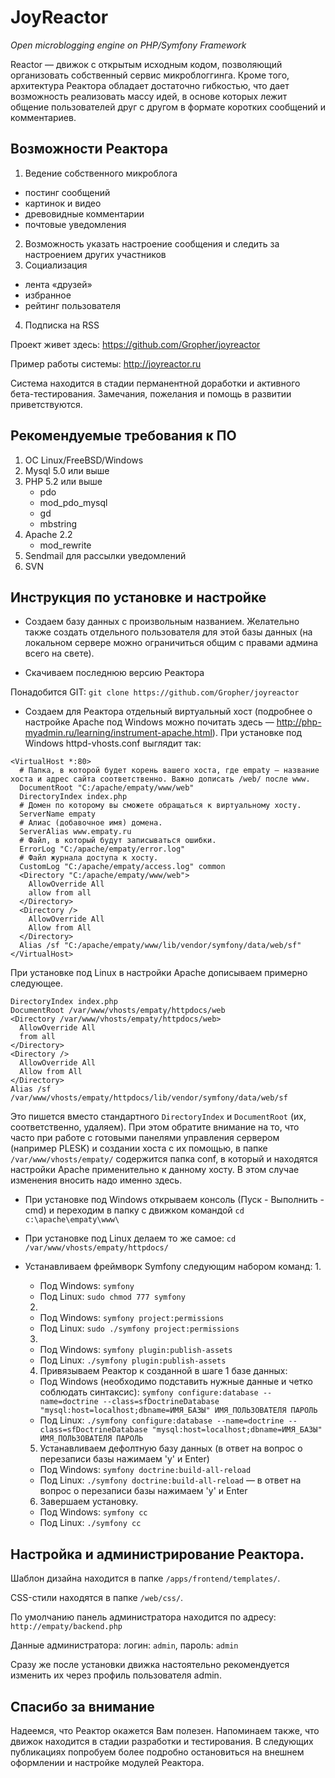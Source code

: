 JoyReactor
==========

*Open microblogging engine on PHP/Symfony Framework*


Reactor — движок с открытым исходным кодом, позволяющий организовать собственный сервис микроблоггинга. Кроме того, архитектура Реактора обладает достаточно гибкостью, что дает возможность реализовать массу идей, в основе которых лежит общение пользователей друг с другом в формате коротких сообщений и комментариев.

## Возможности Реактора

1. Ведение собственного микроблога 
 * постинг сообщений
 * картинок и видео
 * древовидные комментарии
 * почтовые уведомления
2. Возможность указать настроение сообщения и следить за настроением других участников
3. Социализация 
 * лента «друзей»
 * избранное
 * рейтинг пользователя
4. Подписка на RSS

Проект живет здесь: https://github.com/Gropher/joyreactor

Пример работы системы: http://joyreactor.ru

Система находится в стадии перманентной доработки и активного бета-тестирования. Замечания, пожелания и помощь в развитии приветствуются.


## Рекомендуемые требования к ПО

1. ОС Linux/FreeBSD/Windows
2. Mysql 5.0 или выше
3. PHP 5.2 или выше
    * pdo
    * mod_pdo_mysql
    * gd
    * mbstring
4. Apache 2.2
    * mod_rewrite
5. Sendmail для рассылки уведомлений
6. SVN


## Инструкция по установке и настройке

- Создаем базу данных с произвольным названием. Желательно также создать отдельного пользователя для этой базы данных (на локальном сервере можно ограничиться общим с правами админа всего на свете).

- Скачиваем последнюю версию Реактора

Понадобится GIT: `git clone https://github.com/Gropher/joyreactor`

- Создаем для Реактора отдельный виртуальный хост (подробнее о настройке Apache под Windows можно почитать здесь — http://php-myadmin.ru/learning/instrument-apache.html). При установке под Windows httpd-vhosts.conf выглядит так:

```
<VirtualHost *:80>
  # Папка, в которой будет корень вашего хоста, где empaty — название хоста и адрес сайта соответственно. Важно дописать /web/ после www.
  DocumentRoot "C:/apache/empaty/www/web"
  DirectoryIndex index.php
  # Домен по которому вы сможете обращаться к виртуальному хосту.
  ServerName empaty
  # Алиас (добавочное имя) домена.
  ServerAlias www.empaty.ru
  # Файл, в который будут записываться ошибки.
  ErrorLog "C:/apache/empaty/error.log"
  # Файл журнала доступа к хосту.
  CustomLog "C:/apache/empaty/access.log" common
  <Directory "C:/apache/empaty/www/web">
    AllowOverride All
    allow from all
  </Directory>
  <Directory />
    AllowOverride All
    Allow from All
  </Directory>
  Alias /sf "C:/apache/empaty/www/lib/vendor/symfony/data/web/sf"
</VirtualHost>
```

При установке под Linux в настройки Apache дописываем примерно следующее.

```
DirectoryIndex index.php
DocumentRoot /var/www/vhosts/empaty/httpdocs/web
<Directory /var/www/vhosts/empaty/httpdocs/web>
  AllowOverride All
  from all
</Directory>
<Directory />
  AllowOverride All
  Allow from All
</Directory>
Alias /sf /var/www/vhosts/empaty/httpdocs/lib/vendor/symfony/data/web/sf
```

Это пишется вместо стандартного `DirectoryIndex` и `DocumentRoot` (их, соответственно, удаляем). При этом обратите внимание на то, что часто при работе с готовыми панелями управления сервером (например PLESK) и создании хоста с их помощью, в папке `/var/www/vhosts/empaty/` содержится папка conf, в который и находятся настройки Apache применительно к данному хосту. В этом случае изменения вносить надо именно здесь.

- При установке под Windows открываем консоль (Пуск - Выполнить - cmd) и переходим в папку с движком командой `cd c:\apache\empaty\www\`
- При установке под Linux делаем то же самое: `cd /var/www/vhosts/empaty/httpdocs/`

- Устанавливаем фреймворк Symfony следующим набором команд:
  1. 
    - Под Windows: `symfony`
    - Под Linux: `sudo chmod 777 symfony`
  2. 
    - Под Windows: `symfony project:permissions`
    - Под Linux: `sudo ./symfony project:permissions`
  3. 
    - Под Windows: `symfony plugin:publish-assets`
    - Под Linux: `./symfony plugin:publish-assets`
  4. Привязываем Реактор к созданной в шаге 1 базе данных: 
    -  Под Windows (необходимо подставить нужные данные и четко соблюдать синтаксис): `symfony configure:database --name=doctrine --class=sfDoctrineDatabase "mysql:host=localhost;dbname=ИМЯ_БАЗЫ" ИМЯ_ПОЛЬЗОВАТЕЛЯ ПАРОЛЬ`
    - Под Linux: `./symfony configure:database --name=doctrine --class=sfDoctrineDatabase "mysql:host=localhost;dbname=ИМЯ_БАЗЫ" ИМЯ_ПОЛЬЗОВАТЕЛЯ ПАРОЛЬ`
  5. Устанавливаем дефолтную базу данных (в ответ на вопрос о перезаписи базы нажимаем 'y' и Enter)
    - Под Windows: `symfony doctrine:build-all-reload`
    - Под Linux: `./symfony doctrine:build-all-reload` — в ответ на вопрос о перезаписи базы нажимаем 'y' и Enter
  6. Завершаем установку.
    - Под Windows: `symfony cc`
    - Под Linux: `./symfony cc`


## Настройка и администрирование Реактора.

Шаблон дизайна находится в папке `/apps/frontend/templates/`.

CSS-стили находятся в папке `/web/css/`.

По умолчанию панель администратора находится по адресу: `http://empaty/backend.php`

Данные администратора: логин: `admin`, пароль: `admin`

Сразу же после установки движка настоятельно рекомендуется изменить их через профиль пользователя admin.


## Спасибо за внимание
Надеемся, что Реактор окажется Вам полезен. 
Напоминаем также, что движок находится в стадии разработки и тестирования. В следующих публикациях попробуем более подробно остановиться на внешнем оформлении и настройке модулей Реактора.
